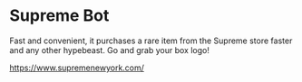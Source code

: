 # Supreme Bot

Fast and convenient, it purchases a rare item from the Supreme store faster and any other hypebeast. Go and grab your box logo!

https://www.supremenewyork.com/
